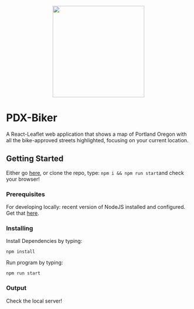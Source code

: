 <p align="center"> 
<img width="250" height="250" src="https://s3-us-west-2.amazonaws.com/andrew-sadowski-images/pdx-biker.png">
</p>

# PDX-Biker

A React-Leaflet web application that shows a map of Portland Oregon with all the bike-approved streets highlighted, focusing on your current location.

## Getting Started

Either go [here](https://pdx-biker.com/), or clone the repo, type: `npm i && npm run start`and check your browser!

### Prerequisites

For developing locally: recent version of NodeJS installed and configured. Get that [here](https://nodejs.org/en/download/).

### Installing

Install Dependencies by typing:

```
npm install
```

Run program by typing:

```
npm run start
```

### Output

Check the local server!
